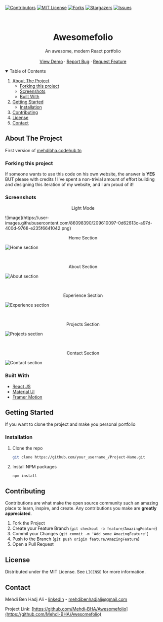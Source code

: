 [![Contributors][contributors-shield]][contributors-url]
[![MIT License][license-shield]][license-url]
[![Forks][forks-shield]][forks-url]
[![Stargazers][stars-shield]][stars-url]
[![Issues][issues-shield]][issues-url]

<!-- PROJECT PREVIEW -->
<br />
<p align="center">

  <h1 align="center">Awesomefolio</h3>

  <p align="center">
    An awesome, modern React portfolio
    <br />
    <br />
    <a href="https://mehdibha.codehub.tn">View Demo</a>
    ·
    <a href="https://github.com/Mehdi-BHA/Awesomefolio/issues">Report Bug</a>
    ·
    <a href="https://github.com/Mehdi-BHA/Awesomefolio/issues">Request Feature</a>
  </p>
</p>

<!-- TABLE OF CONTENTS -->
<details open="open">
  <summary>Table of Contents</summary>
  <ol>
    <li>
      <a href="#about-the-project">About The Project</a>
      <ul>
        <li><a href="#built-with">Forking this project</a></li>
        <li><a href="#built-with">Screenshots</a></li>
        <li><a href="#built-with">Built With</a></li>
      </ul>
    </li>
    <li>
      <a href="#getting-started">Getting Started</a>
      <ul>
        <li><a href="#installation">Installation</a></li>
      </ul>
    </li>
    <li><a href="#contributing">Contributing</a></li>
    <li><a href="#license">License</a></li>
    <li><a href="#contact">Contact</a></li>
  </ol>
</details>

<!-- ABOUT THE PROJECT -->
## About The Project

First version of <a href="https://mehdibha.codehub.tn" target="_blank">mehdibha.codehub.tn</a>

### Forking this project
If someone wants to use this code on his own website, the answer is **YES** BUT please with credits !
I've spent a non-trivial amount of effort building and designing this iteration of my website, and I am proud of it!

### Screenshots

<p align="center">
  <p align="center">Light Mode</p>
  ![image](https://user-images.githubusercontent.com/86098390/209610097-0d62613c-a97d-400d-9768-e235f6641042.png)
</p>
<p align="center">
  <p align="center">Home Section</p>
  <img src="screenshots/home.png" alt="Home section">
</p>
<br />
<p align="center">
  <p align="center">About Section</p>
  <img src="screenshots/about.png" alt="About section">
</p>
<br />
<p align="center">
  <p align="center">Experience Section</p>
  <img src="screenshots/experience.png" alt="Experience section">
</p>
<br />
<p align="center">
  <p align="center">Projects Section</p>
  <img src="screenshots/projects.png" alt="Projects section">
</p>
<br />
<p align="center">
  <p align="center">Contact Section</p>
  <img src="screenshots/contact.png" alt="Contact section">
</p>

### Built With

* [React JS](https://reactjs.org/)
* [Material UI](https://material-ui.com/)
* [Framer Motion](https://www.framer.com/motion/)

<!-- GETTING STARTED -->
## Getting Started

If you want to clone the project and make you personal portfolio

### Installation

1. Clone the repo
   ```sh
   git clone https://github.com/your_username_/Project-Name.git
   ```
2. Install NPM packages
   ```sh
   npm install
   ```

<!-- CONTRIBUTING -->
## Contributing

Contributions are what make the open source community such an amazing place to learn, inspire, and create. Any contributions you make are **greatly appreciated**.

1. Fork the Project
2. Create your Feature Branch (`git checkout -b feature/AmazingFeature`)
3. Commit your Changes (`git commit -m 'Add some AmazingFeature'`)
4. Push to the Branch (`git push origin feature/AmazingFeature`)
5. Open a Pull Request

<!-- LICENSE -->
## License

Distributed under the MIT License. See `LICENSE` for more information.


<!-- CONTACT -->
## Contact

Mehdi Ben Hadj Ali - [linkedIn](https://www.linkedin.com/in/mehdibha/) - mehdibenhadjali@gmail.com

Project Link: [https://github.com/Mehdi-BHA/Awesomefolio](https://github.com/Mehdi-BHA/Awesomefolio)


<!-- MARKDOWN LINKS & IMAGES -->
<!-- https://www.markdownguide.org/basic-syntax/#reference-style-links -->
[contributors-shield]: https://img.shields.io/github/contributors/Mehdi-BHA/Awesomefolio.svg?style=for-the-badge
[contributors-url]: https://github.com/Mehdi-BHA/Awesomefolio/graphs/contributors
[forks-shield]: https://img.shields.io/github/forks/Mehdi-BHA/Awesomefolio.svg?style=for-the-badge
[forks-url]: https://github.com/Mehdi-BHA/Awesomefolio.svg/network/members
[stars-shield]: https://img.shields.io/github/stars/Mehdi-BHA/Awesomefolio.svg?style=for-the-badge
[stars-url]: https://github.com/Mehdi-BHA/Awesomefolio.svg/stargazers
[issues-shield]: https://img.shields.io/github/issues/Mehdi-BHA/Awesomefolio.svg?style=for-the-badge
[issues-url]: https://github.com/Mehdi-BHA/Awesomefolio.svg/issues
[license-shield]: https://img.shields.io/github/license/Mehdi-BHA/Awesomefolio.svg?style=for-the-badge
[license-url]: https://github.com/Mehdi-BHA/Awesomefolio.svg/blob/master/LICENSE.txt
